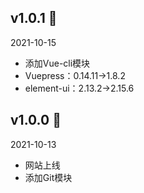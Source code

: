 ## v1.0.1 :clown_face:
<el-tag type="info">2021-10-15</el-tag>
+ 添加Vue-cli模块
+ Vuepress：0.14.11->1.8.2
+ element-ui：2.13.2->2.15.6

## v1.0.0 :horse:
<el-tag type="info">2021-10-13</el-tag>
+ 网站上线
+ 添加Git模块